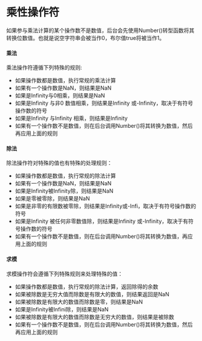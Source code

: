 # 乘性操作符

如果参与乘法计算的某个操作数不是数值，后台会先使用Number()转型函数将其转换位数值。也就是说空字符串会被当作0，布尔值true将被当作1。


#### 乘法

乘法操作符遵循下列特殊的规则:

* 如果操作数都是数值，执行常规的乘法计算
* 如果有一个操作数是NaN，则结果是NaN
* 如果是Infinity与0相乘，则结果是NaN
* 如果是Infinity 与非0 数值相乘，则结果是Infinity 或-Infinity，取决于有符号操作数的符号
* 如果是Infinity 与Infinity 相乘，则结果是Infinity
* 如果有一个操作数不是数值，则在后台调用Number()将其转换为数值，然后再应用上面的规则


#### 除法

除法操作符对特殊的值也有特殊的处理规则：

* 如果操作数都是数值，执行常规的除法计算
* 如果有一个操作数是NaN，则结果是NaN
* 如果是Infinity被Infinity除，则结果是NaN
* 如果是零被零除，则结果是NaN
* 如果是非零的有限数被零除，则结果是Infinity或-Infi，取决于有符号操作数的符号
* 如果是Infinity 被任何非零数值除，则结果是Infinity 或-Infinity，取决于有符号操作数的符号
* 如果有一个操作数不是数值，则在后台调用Number()将其转换为数值，再应用上面的规则


#### 求模

求模操作符会遵循下列特殊规则来处理特殊的值：

* 如果操作数都是数值，执行常规的除法计算，返回除得的余数
* 如果被除数是无穷大值而除数是有限大的数值，则结果返回是NaN
* 如果被除数是有限大的数值而除数是零，则结果是NaN
* 如果是Infinity被Infini除，则结果是NaN
* 如果被除数是有限大的数值而除数是无穷大的数值，则结果是被除数
* 如果有一个操作数不是数值，则在后台调用Number()将其转换为数值，然后再应用上面的规则




